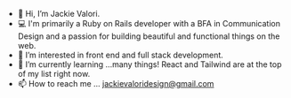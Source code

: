 - 👋 Hi, I’m Jackie Valori.
- 💻 I'm primarily a Ruby on Rails developer with a BFA in Communication Design and a passion for building beautiful and functional things on the web.
- 👀 I’m interested in front end and full stack development.
- 🌱 I’m currently learning ...many things! React and Tailwind are at the top of my list right now.
- 📫 How to reach me ... jackievaloridesign@gmail.com
